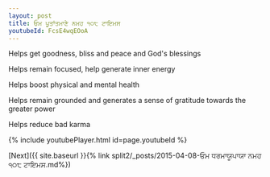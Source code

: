 ```yaml
---
layout: post
title: ਓਮ ਪੂਤਾਂਤਮਾਣੇ ਨਮਹ ੧੦੮ ਟਾਇਮਸ
youtubeId: FcsE4wqEOoA
---
```

 
 
Helps get goodness, bliss and peace and God's blessings
 
Helps remain focused, help generate inner energy 
 
Helps boost physical and mental health 
 
Helps remain grounded and generates a sense of gratitude towards the greater power 
 
Helps reduce bad karma
 
 
 
 


{% include youtubePlayer.html id=page.youtubeId %}
 
[Next]({{ site.baseurl }}{% link  split2/_posts/2015-04-08-ਓਮ ਧਰਮਾਯੂਪਾਯਾ ਨਮਹ ੧੦੮ ਟਾਇਮਸ.md%})
 
